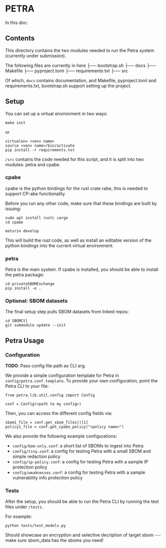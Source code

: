 # PETRA

In this doc:

[Dir contents]: #contents
[Petra setup]: #setup
[Using Petra]: #petra-usage

## Contents

This directory contains the two modules needed to run the Petra system (currently under submission).

The following files are currently in here
├── bootstrap.sh
├── docs
├── Makefile
├── pyproject.toml
├── requirements.txt
├── src

Of which, `docs` contains documentation, and Makefile, pyproject.toml and
requirements.txt, bootstrap.sh support setting up the project.

## Setup

You can set up a virtual environment in two ways:

```
make init
```

or

```
virtualenv <venv name>
source <venv name>/bin/activate
pip install -r requirements.txt
```

`/src` contains the code needed for this script, and it is split into two modules: petra and cpabe.

### cpabe

cpabe is the python bindings for the rust crate rabe, this is needed to support CP-abe functionality.

Before you run any other code, make sure that these bindings are built by issuing:

```
sudo apt install rustc cargo
cd cpabe

maturin develop
```

This will build the rust code, as well as install an editable version of the
python bindings into the current virtual environment.

### petra

Petra is the main system. If cpabe is installed, you should be able to
install the petra package:

```
cd privateSBOMExchange
pip install -e .
```

### Optional: SBOM datasets

The final setup step pulls SBOM datasets from linked repos:

```
cd SBOMCtl
git submodule update --init
```

## Petra Usage

### Configuration

**TODO**: Pass config file path as CLI arg.

We provide a simple configuration template for Petra in `config/petra.conf.template`. To provide your own configuration,
point the Petra CLI to your file:

```
from petra.lib.util.config import Config

conf = Config(<path to my config>)
```

Then, you can access the different config fields via:

```
sbom1_file = conf.get_sbom_files()[1]
policy1_file = conf.get_cpabe_policy("<policy name>")
```

We also provide the following example configurations:

* `config/bom-only.conf`: a short list of SBOMs to ingest into Petra
* `config/tiny.conf`: a config for testing Petra with a small SBOM and simple redaction policy
* `config/ip-policy.conf`: a config for testing Petra with a sample IP protection policy
* `config/weaknesses.conf`: a config for testing Petra with a sample vulnerability info protection policy

### Tests

After the setup, you should be able to run the Petra CLI by running the test files under `/tests`.

For example:

```
python tests/test_models.py
```

Should showcase an encryption and selective decription of target sbom --- make
sure sbom\_data has the sboms you need!
